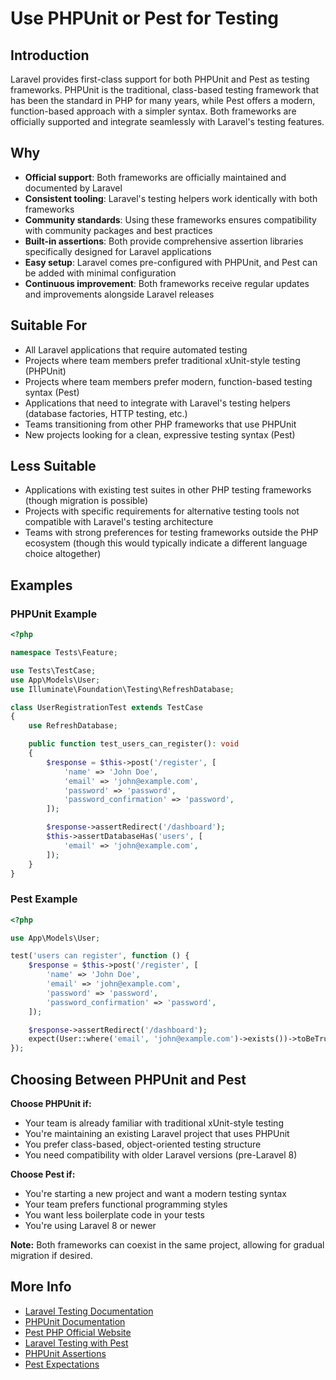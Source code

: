 # Use PHPUnit or Pest for Testing

<a name="introduction"></a>
## Introduction

Laravel provides first-class support for both PHPUnit and Pest as testing frameworks. PHPUnit is the traditional, class-based testing framework that has been the standard in PHP for many years, while Pest offers a modern, function-based approach with a simpler syntax. Both frameworks are officially supported and integrate seamlessly with Laravel's testing features.

<a name="why"></a>
## Why

- **Official support**: Both frameworks are officially maintained and documented by Laravel
- **Consistent tooling**: Laravel's testing helpers work identically with both frameworks
- **Community standards**: Using these frameworks ensures compatibility with community packages and best practices
- **Built-in assertions**: Both provide comprehensive assertion libraries specifically designed for Laravel applications
- **Easy setup**: Laravel comes pre-configured with PHPUnit, and Pest can be added with minimal configuration
- **Continuous improvement**: Both frameworks receive regular updates and improvements alongside Laravel releases

<a name="suitable-for"></a>
## Suitable For

- All Laravel applications that require automated testing
- Projects where team members prefer traditional xUnit-style testing (PHPUnit)
- Projects where team members prefer modern, function-based testing syntax (Pest)
- Applications that need to integrate with Laravel's testing helpers (database factories, HTTP testing, etc.)
- Teams transitioning from other PHP frameworks that use PHPUnit
- New projects looking for a clean, expressive testing syntax (Pest)

<a name="less-suitable"></a>
## Less Suitable

- Applications with existing test suites in other PHP testing frameworks (though migration is possible)
- Projects with specific requirements for alternative testing tools not compatible with Laravel's testing architecture
- Teams with strong preferences for testing frameworks outside the PHP ecosystem (though this would typically indicate a different language choice altogether)

<a name="examples"></a>
## Examples

### PHPUnit Example

```php
<?php

namespace Tests\Feature;

use Tests\TestCase;
use App\Models\User;
use Illuminate\Foundation\Testing\RefreshDatabase;

class UserRegistrationTest extends TestCase
{
    use RefreshDatabase;

    public function test_users_can_register(): void
    {
        $response = $this->post('/register', [
            'name' => 'John Doe',
            'email' => 'john@example.com',
            'password' => 'password',
            'password_confirmation' => 'password',
        ]);

        $response->assertRedirect('/dashboard');
        $this->assertDatabaseHas('users', [
            'email' => 'john@example.com',
        ]);
    }
}
```

### Pest Example

```php
<?php

use App\Models\User;

test('users can register', function () {
    $response = $this->post('/register', [
        'name' => 'John Doe',
        'email' => 'john@example.com',
        'password' => 'password',
        'password_confirmation' => 'password',
    ]);

    $response->assertRedirect('/dashboard');
    expect(User::where('email', 'john@example.com')->exists())->toBeTrue();
});
```

<a name="choosing-between-phpunit-and-pest"></a>
## Choosing Between PHPUnit and Pest

**Choose PHPUnit if:**
- Your team is already familiar with traditional xUnit-style testing
- You're maintaining an existing Laravel project that uses PHPUnit
- You prefer class-based, object-oriented testing structure
- You need compatibility with older Laravel versions (pre-Laravel 8)

**Choose Pest if:**
- You're starting a new project and want a modern testing syntax
- Your team prefers functional programming styles
- You want less boilerplate code in your tests
- You're using Laravel 8 or newer

**Note:** Both frameworks can coexist in the same project, allowing for gradual migration if desired.

<a name="more-info"></a>
## More Info

- [Laravel Testing Documentation](https://laravel.com/docs/testing)
- [PHPUnit Documentation](https://phpunit.de/documentation.html)
- [Pest PHP Official Website](https://pestphp.com/)
- [Laravel Testing with Pest](https://laravel.com/docs/testing#introduction-to-pest)
- [PHPUnit Assertions](https://docs.phpunit.de/en/11.0/assertions.html)
- [Pest Expectations](https://pestphp.com/docs/expectations)
